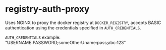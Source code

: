 # registry-auth-proxy
Uses NGINX to proxy the docker registry at `DOCKER_REGISTRY`, accepts BASIC authentication using the credentials specified in `AUTH_CREDENTIALS`.

`AUTH_CREDENTIALS` example: "USERNAME:PASSWORD;someOtherUname:pass;abc:123"
